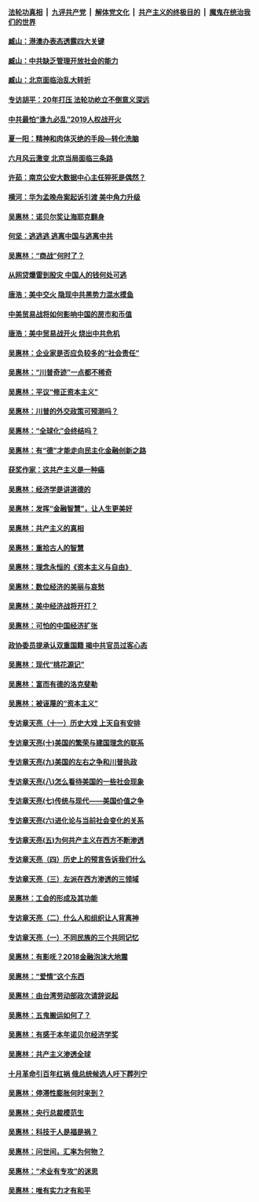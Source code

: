 ####  [法轮功真相](../../../../basic/blob/master/README.md?t=09230613) &nbsp;|&nbsp; [九评共产党](../../../../9ping.md/blob/master/README.md?t=09230613) &nbsp;|&nbsp; [解体党文化](../../../../jtdwh.md/blob/master/README.md?t=09230613)  &nbsp;|&nbsp; [共产主义的终极目的](../../../../gczydzjmd.md/blob/master/README.md?t=09230613) &nbsp;|&nbsp; [魔鬼在统治我们的世界](../../../../mgztzwmdsj.md/blob/master/README.md?t=09230613) 

#### [臧山：港澳办表态透露四大关键](../pages/nsc423/n11421628.md?t=09230613) 

#### [臧山：中共缺乏管理开放社会的能力](../pages/nsc423/n11407457.md?t=09230613) 

#### [臧山：北京面临治乱大转折](../pages/nsc423/n11406895.md?t=09230613) 

#### [专访胡平：20年打压 法轮功屹立不倒意义深远](../pages/nsc423/n11398800.md?t=09230613) 

#### [中共最怕“逢九必乱”2019人权战开火](../pages/nsc423/n11385248.md?t=09230613) 

#### [夏一阳：精神和肉体灭绝的手段—转化洗脑](../pages/nsc423/n11368250.md?t=09230613) 

#### [六月风云激变 北京当局面临三条路](../pages/nsc423/n11313668.md?t=09230613) 

#### [许茹：南京公安大数据中心主任猝死是偶然？](../pages/nsc423/n11064744.md?t=09230613) 

#### [横河：华为孟晚舟案起诉引渡 美中角力升级](../pages/nsc423/n11027230.md?t=09230613) 

#### [吴惠林：诺贝尔奖让海耶克翻身](../pages/nsc423/n10890049.md?t=09230613) 

#### [何坚：逃逃逃 逃离中国与逃离中共](../pages/nsc423/n10592891.md?t=09230613) 

#### [吴惠林：“商战”何时了？](../pages/nsc423/n10573558.md?t=09230613) 

#### [从网贷爆雷到股灾 中国人的钱何处可逃](../pages/nsc423/n10572800.md?t=09230613) 

#### [唐浩：美中交火 隐现中共黑势力混水摸鱼](../pages/nsc423/n10544040.md?t=09230613) 

#### [中美贸易战将如何影响中国的房市和币值](../pages/nsc423/n10543697.md?t=09230613) 

#### [唐浩：美中贸易战开火 烧出中共危机](../pages/nsc423/n10540126.md?t=09230613) 

#### [吴惠林：企业家是否应负较多的“社会责任”](../pages/nsc423/n10535022.md?t=09230613) 

#### [吴惠林：“川普奇迹”一点都不稀奇](../pages/nsc423/n10512808.md?t=09230613) 

#### [吴惠林：平议“修正资本主义”](../pages/nsc423/n10495724.md?t=09230613) 

#### [吴惠林：川普的外交政策可预测吗？](../pages/nsc423/n10462387.md?t=09230613) 

#### [吴惠林：“全球化”会终结吗？](../pages/nsc423/n10452838.md?t=09230613) 

#### [吴惠林：有“德”才能走向民主化金融创新之路](../pages/nsc423/n10432292.md?t=09230613) 

#### [获奖作家：这共产主义是一种癌](../pages/nsc423/n10431541.md?t=09230613) 

#### [吴惠林：经济学是讲道德的](../pages/nsc423/n10398014.md?t=09230613) 

#### [吴惠林：发挥“金融智慧”，让人生更美好](../pages/nsc423/n10375019.md?t=09230613) 

#### [吴惠林：共产主义的真相](../pages/nsc423/n10351394.md?t=09230613) 

#### [吴惠林：重拾古人的智慧](../pages/nsc423/n10337691.md?t=09230613) 

#### [吴惠林：理念永恒的《资本主义与自由》](../pages/nsc423/n10316274.md?t=09230613) 

#### [吴惠林：数位经济的美丽与哀愁](../pages/nsc423/n10292946.md?t=09230613) 

#### [吴惠林：美中经济战将开打？](../pages/nsc423/n10258825.md?t=09230613) 

#### [吴惠林：可怕的中国经济扩张](../pages/nsc423/n10219147.md?t=09230613) 

#### [政协委员提承认双重国籍 揭中共官员过客心态](../pages/nsc423/n10208809.md?t=09230613) 

#### [吴惠林：现代“桃花源记”](../pages/nsc423/n10185234.md?t=09230613) 

#### [吴惠林：富而有德的洛克斐勒](../pages/nsc423/n10142264.md?t=09230613) 

#### [吴惠林：被诬蔑的“资本主义”](../pages/nsc423/n10124816.md?t=09230613) 

#### [专访章天亮（十一）历史大戏 上天自有安排](../pages/nsc423/n10094905.md?t=09230613) 

#### [专访章天亮(十)美国的繁荣与建国理念的联系](../pages/nsc423/n10094899.md?t=09230613) 

#### [专访章天亮(九)美国的左右之争和川普执政](../pages/nsc423/n10094889.md?t=09230613) 

#### [专访章天亮(八)怎么看待美国的一些社会现象](../pages/nsc423/n10094857.md?t=09230613) 

#### [专访章天亮(七)传统与现代——美国价值之争](../pages/nsc423/n10093140.md?t=09230613) 

#### [专访章天亮(六)进化论与当前社会变化的关系](../pages/nsc423/n10092036.md?t=09230613) 

#### [专访章天亮(五)为何共产主义在西方不断渗透](../pages/nsc423/n10083620.md?t=09230613) 

#### [专访章天亮（四）历史上的预言告诉我们什么](../pages/nsc423/n10083606.md?t=09230613) 

#### [专访章天亮（三）左派在西方渗透的三领域](../pages/nsc423/n10081115.md?t=09230613) 

#### [吴惠林：工会的形成及其功能](../pages/nsc423/n10080633.md?t=09230613) 

#### [专访章天亮（二）什么人和组织让人背离神](../pages/nsc423/n10076637.md?t=09230613) 

#### [专访章天亮（一）不同民族的三个共同记忆](../pages/nsc423/n10074188.md?t=09230613) 

#### [吴惠林：有影呒？2018金融泡沫大地震](../pages/nsc423/n10040534.md?t=09230613) 

#### [吴惠林：“爱情”这个东西](../pages/nsc423/n10019423.md?t=09230613) 

#### [吴惠林：由台湾劳动部政次请辞说起](../pages/nsc423/n9979679.md?t=09230613) 

#### [吴惠林：五鬼搬运如何了？](../pages/nsc423/n9925338.md?t=09230613) 

#### [吴惠林：有感于本年诺贝尔经济学奖](../pages/nsc423/n9871883.md?t=09230613) 

#### [吴惠林：共产主义渗透全球](../pages/nsc423/n9812748.md?t=09230613) 

#### [十月革命引百年红祸 俄总统候选人吁下葬列宁](../pages/nsc423/n9810182.md?t=09230613) 

#### [吴惠林：停滞性膨胀何时来到？](../pages/nsc423/n9764136.md?t=09230613) 

#### [吴惠林：央行总裁模范生](../pages/nsc423/n9728134.md?t=09230613) 

#### [吴惠林：科技于人是福是祸？](../pages/nsc423/n9672982.md?t=09230613) 

#### [吴惠林：问世间，汇率为何物？](../pages/nsc423/n9621788.md?t=09230613) 

#### [吴惠林：“术业有专攻”的迷思](../pages/nsc423/n9580363.md?t=09230613) 

#### [吴惠林：唯有实力才有和平](../pages/nsc423/n9529599.md?t=09230613) 

